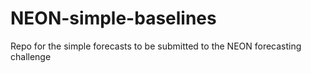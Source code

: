 # NEON-simple-baselines
Repo for the simple forecasts to be submitted to the NEON forecasting challenge
